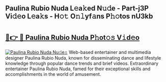 ## Paulina Rubio Nuda L𝚎a𝚔ed N𝚞𝚍e - Part-j3P Vi𝚍𝚎o L𝚎a𝚔s - H𝚘𝚝 O𝚗𝚕yf𝚊ns P𝚑𝚘tos nU3kb

# <h2><a href="http://kfcw0d.oniu.top/?m=Paulina+Rubio+Nuda">🔗👉 🔴 Paulina Rubio Nuda P𝚑ot𝚘𝚜 V𝚒d𝚎o</a></h2>

[![Paulina Rubio Nuda Nu𝚍e𝚜](https://i.imgur.com/0qMVB7G.gif)](http://kfcw0d.oniu.top/?m=Paulina+Rubio+Nuda)
Web-based entertainer and multimedia designer Paulina Rubio Nuda, known for disseminating dance and lifestyle knowledge through popular dance trends and brief videos. Extraordinary entertainer Paulina Rubio Nuda, famed for their exceptional skills and accomplishments in the world of amusement.  
